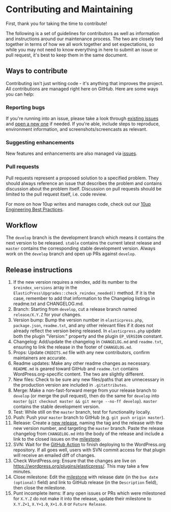 # Contributing and Maintaining

First, thank you for taking the time to contribute!

The following is a set of guidelines for contributors as well as information and instructions around our maintenance process.  The two are closely tied together in terms of how we all work together and set expectations, so while you may not need to know everything in here to submit an issue or pull request, it's best to keep them in the same document.

## Ways to contribute

Contributing isn't just writing code - it's anything that improves the project.  All contributions are managed right here on GitHub.  Here are some ways you can help:

### Reporting bugs

If you're running into an issue, please take a look through [existing issues](https://github.com/10up/elasticpress/issues) and [open a new one](https://github.com/10up/elasticpress/issues/new) if needed.  If you're able, include steps to reproduce, environment information, and screenshots/screencasts as relevant.

### Suggesting enhancements

New features and enhancements are also managed via [issues](https://github.com/10up/elasticpress/issues).

### Pull requests

Pull requests represent a proposed solution to a specified problem.  They should always reference an issue that describes the problem and contains discussion about the problem itself.  Discussion on pull requests should be limited to the pull request itself, i.e. code review.

For more on how 10up writes and manages code, check out our [10up Engineering Best Practices](https://10up.github.io/Engineering-Best-Practices/).

## Workflow

The `develop` branch is the development branch which means it contains the next version to be released.  `stable` contains the current latest release and `master` contains the corresponding stable development version.  Always work on the `develop` branch and open up PRs against `develop`.

## Release instructions

1. If the new version requires a reindex, add its number to the `$reindex_versions` array in the `ElasticPress\Upgrades::check_reindex_needed()` method. If it is the case, remember to add that information to the Changelog listings in readme.txt and CHANGELOG.md.
1. Branch: Starting from `develop`, cut a release branch named `release/X.Y.Z` for your changes.
1. Version bump: Bump the version number in `elasticpress.php`, `package.json`, `readme.txt`, and any other relevant files if it does not already reflect the version being released.   In `elasticpress.php` update both the plugin "Version:" property and the plugin `EP_VERSION` constant.
1. Changelog: Add/update the changelog in `CHANGELOG.md` and `readme.txt`, ensuring to link the release in the footer of `CHANGELOG.md`.
1. Props: Update `CREDITS.md` file with any new contributors, confirm maintainers are accurate.
1. Readme updates: Make any other readme changes as necessary. `README.md` is geared toward GitHub and `readme.txt` contains WordPress.org-specific content.  The two are slightly different.
1. New files: Check to be sure any new files/paths that are unnecessary in the production version are included in `.gitattributes`.
1. Merge: Make a non-fast-forward merge from your release branch to `develop` (or merge the pull request), then do the same for `develop` into `master` (`git checkout master && git merge --no-ff develop`).  `master` contains the stable development version.
1. Test: While still on the `master` branch, test for functionality locally.
1. Push: Push your `master` branch to GitHub (e.g. `git push origin master`).
1. Release: Create a [new release](https://github.com/10up/elasticpress/releases/new), naming the tag and the release with the new version number, and targeting the `master` branch.  Paste the release changelog from `CHANGELOG.md` into the body of the release and include a link to the closed issues on the [milestone](https://github.com/10up/elasticpress/milestone/#?closed=1).
1. SVN: Wait for the [GitHub Action](https://github.com/10up/ElasticPress/actions?query=workflow%3A%22Deploy+to+WordPress.org%22) to finish deploying to the WordPress.org repository.  If all goes well, users with SVN commit access for that plugin will receive an emailed diff of changes.
1. Check WordPress.org: Ensure that the changes are live on https://wordpress.org/plugins/elasticpress/.  This may take a few minutes.
1. Close milestone: Edit the [milestone](https://github.com/10up/elasticpress/milestone/#) with release date (in the `Due date (optional)` field) and link to GitHub release (in the `Description` field), then close the milestone.
1. Punt incomplete items: If any open issues or PRs which were milestoned for `X.Y.Z` do not make it into the release, update their milestone to `X.Y.Z+1`, `X.Y+1.0`, `X+1.0.0` or `Future Release`.
